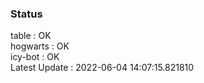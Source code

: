 ### Status


table : OK  
hogwarts : OK  
icy-bot : OK  
Latest Update : 2022-06-04 14:07:15.821810

